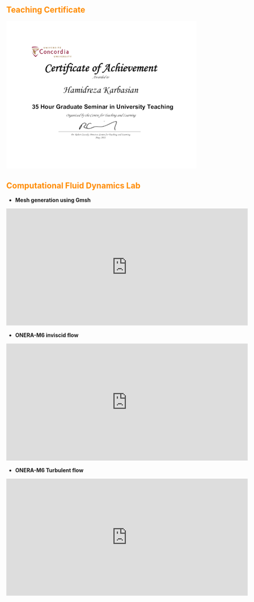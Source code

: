 <style>H1{color:Blue;}</style>
<style>H2{color:DarkOrange;}</style>
<style>H3{color:DarkOrange;}</style>
<style>p{color:Black;text-align: justify; font-size: 17px;}</style>

## Teaching Certificate
<p style="text-align:center"><img src="/img/universityteaching.jpg" alt="drawing" width="600"/></p>

## Computational Fluid Dynamics Lab
* **Mesh generation using Gmsh**
<div style="text-align:center">
  <iframe src="https://www.youtube.com/embed/hC7OAqwA9-E" style="border:0px #ffffff none;" width="640" height="310" allowfullscreen></iframe>
</div>

* **ONERA-M6 inviscid flow**
<div style="text-align:center">
  <iframe src="https://www.youtube.com/embed/qN9tyldRQXk" style="border:0px #ffffff none;" width="640" height="310" allowfullscreen></iframe>
</div>


* **ONERA-M6 Turbulent flow**
<div style="text-align:center">
  <iframe src="https://www.youtube.com/embed/_36um53tYtg" style="border:0px #ffffff none;" width="640" height="310" allowfullscreen></iframe>
</div>
